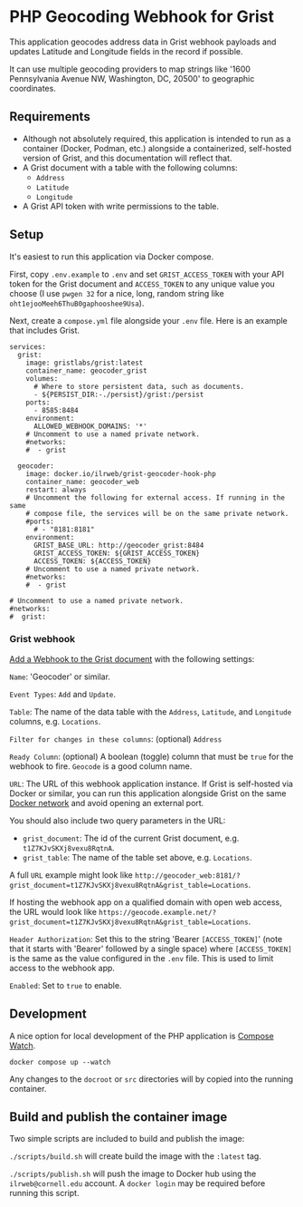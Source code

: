 # PHP Geocoding Webhook for Grist

This application geocodes address data in Grist webhook payloads and updates Latitude and Longitude fields in the record if possible.

It can use multiple geocoding providers to map strings like '1600 Pennsylvania Avenue NW, Washington, DC, 20500' to geographic coordinates.

## Requirements

- Although not absolutely required, this application is intended to run as a container (Docker, Podman, etc.) alongside a containerized, self-hosted version of Grist, and this documentation will reflect that.
- A Grist document with a table with the following columns:
  - `Address`
  - `Latitude`
  - `Longitude`
- A Grist API token with write permissions to the table.

## Setup

It's easiest to run this application via Docker compose. 

First, copy `.env.example` to `.env` and set `GRIST_ACCESS_TOKEN` with your API token for the Grist document and `ACCESS_TOKEN` to any unique value you choose (I use `pwgen 32` for a nice, long, random string like `oht1ejooMeeh6ThuB0gaphooshee9Usa`).

Next, create a `compose.yml` file alongside your `.env` file. Here is an example that includes Grist.

```
services:
  grist:
    image: gristlabs/grist:latest
    container_name: geocoder_grist
    volumes:
      # Where to store persistent data, such as documents.
      - ${PERSIST_DIR:-./persist}/grist:/persist
    ports:
      - 8585:8484
    environment:
      ALLOWED_WEBHOOK_DOMAINS: '*'
    # Uncomment to use a named private network.
    #networks:
    #  - grist

  geocoder:
    image: docker.io/ilrweb/grist-geocoder-hook-php
    container_name: geocoder_web
    restart: always
    # Uncomment the following for external access. If running in the same
    # compose file, the services will be on the same private network.
    #ports:
      # - "8181:8181"
    environment:
      GRIST_BASE_URL: http://geocoder_grist:8484
      GRIST_ACCESS_TOKEN: ${GRIST_ACCESS_TOKEN}
      ACCESS_TOKEN: ${ACCESS_TOKEN}
    # Uncomment to use a named private network.
    #networks:
    #  - grist

# Uncomment to use a named private network.
#networks:
#  grist:
```

### Grist webhook

[Add a Webhook to the Grist document](https://support.getgrist.com/webhooks/) with the following settings:

`Name`: 'Geocoder' or similar.

`Event Types`: `Add` and `Update`.

`Table`: The name of the data table with the `Address`, `Latitude`, and `Longitude` columns, e.g. `Locations`.

`Filter for changes in these columns`: (optional) `Address`

`Ready Column`: (optional) A boolean (toggle) column that must be `true` for the webhook to fire. `Geocode` is a good column name.

`URL`: The URL of this webhook application instance. If Grist is self-hosted via Docker or similar, you can run this application alongside Grist on the same [Docker network](https://docs.docker.com/compose/how-tos/networking/#specify-custom-networks) and avoid opening an external port.

You should also include two query parameters in the URL:

  - `grist_document`: The id of the current Grist document, e.g. `t1Z7KJvSKXj8vexu8RqtnA`.
  - `grist_table`: The name of the table set above, e.g. `Locations`.

A full `URL` example might look like `http://geocoder_web:8181/?grist_document=t1Z7KJvSKXj8vexu8RqtnA&grist_table=Locations`.

If hosting the webhook app on a qualified domain with open web access, the URL would look like `https://geocode.example.net/?grist_document=t1Z7KJvSKXj8vexu8RqtnA&grist_table=Locations`.

`Header Authorization`: Set this to the string 'Bearer `[ACCESS_TOKEN]`' (note that it starts with 'Bearer' followed by a single space) where `[ACCESS_TOKEN]` is the same as the value configured in the `.env` file. This is used to limit access to the webhook app.

`Enabled`: Set to `true` to enable. 

## Development

A nice option for local development of the PHP application is [Compose Watch](https://docs.docker.com/compose/how-tos/file-watch/).

```
docker compose up --watch
```

Any changes to the `docroot` or `src` directories will by copied into the running container.

## Build and publish the container image

Two simple scripts are included to build and publish the image:

`./scripts/build.sh` will create build the image with the `:latest` tag.

`./scripts/publish.sh` will push the image to Docker hub using the `ilrweb@cornell.edu` account. A `docker login` may be required before running this script.
